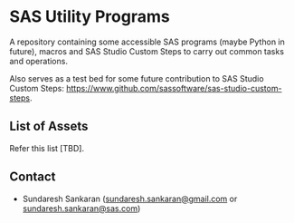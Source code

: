 # SAS Utility Programs
A repository containing some accessible SAS programs (maybe Python in future), macros and SAS Studio Custom Steps to carry out common tasks and operations. 

Also serves as a test bed for some future contribution to SAS Studio Custom Steps: https://www.github.com/sassoftware/sas-studio-custom-steps.

## List of Assets
Refer this list [TBD].

## Contact
- Sundaresh Sankaran (sundaresh.sankaran@gmail.com or sundaresh.sankaran@sas.com)

